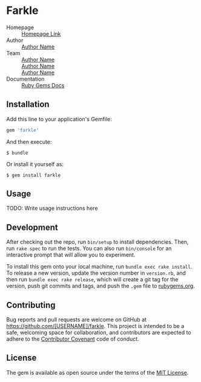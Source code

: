 # Farkle
<dl>
  <dt>Homepage</dt><dd><a href="#">Homepage Link</a></dd>
  <dt>Author</dt><dd><a href="author_link">Author Name</a></dd>
  <dt>Team</dt>
    <dd><a href="author_link">Author Name</a></dd>
    <dd><a href="author_link">Author Name</a></dd>
    <dd><a href="author_link">Author Name</a></dd>
  <dt>Documentation</dt><dd><a href="#">Ruby Gems Docs</a></dd>
</dl>

## Installation

Add this line to your application's Gemfile:

```ruby
gem 'farkle'
```

And then execute:

    $ bundle

Or install it yourself as:

    $ gem install farkle

## Usage

TODO: Write usage instructions here

## Development

After checking out the repo, run `bin/setup` to install dependencies. Then, run `rake spec` to run the tests. You can also run `bin/console` for an interactive prompt that will allow you to experiment.

To install this gem onto your local machine, run `bundle exec rake install`. To release a new version, update the version number in `version.rb`, and then run `bundle exec rake release`, which will create a git tag for the version, push git commits and tags, and push the `.gem` file to [rubygems.org](https://rubygems.org).

## Contributing

Bug reports and pull requests are welcome on GitHub at https://github.com/[USERNAME]/farkle. This project is intended to be a safe, welcoming space for collaboration, and contributors are expected to adhere to the [Contributor Covenant](http://contributor-covenant.org) code of conduct.


## License

The gem is available as open source under the terms of the [MIT License](http://opensource.org/licenses/MIT).



